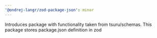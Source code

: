 ```yaml
---
'@ondrej-langr/zod-package-json': minor
---
```


Introduces package with functionality taken from tsuru/schemas. This package stores package.json definition in zod
